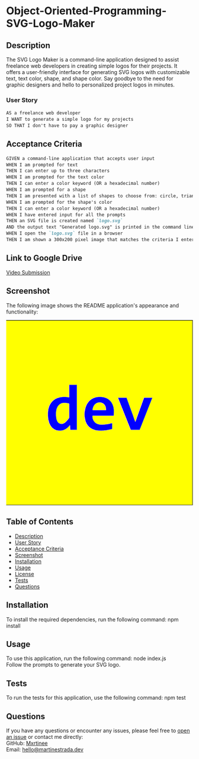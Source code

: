 # Object-Oriented-Programming-SVG-Logo-Maker

 ## Description
The SVG Logo Maker is a command-line application designed to assist freelance web developers in creating simple logos for their projects. It offers a user-friendly interface for generating SVG logos with customizable text, text color, shape, and shape color. Say goodbye to the need for graphic designers and hello to personalized project logos in minutes.

### User Story

```md
AS a freelance web developer
I WANT to generate a simple logo for my projects
SO THAT I don't have to pay a graphic designer
```

## Acceptance Criteria

```md
GIVEN a command-line application that accepts user input
WHEN I am prompted for text
THEN I can enter up to three characters
WHEN I am prompted for the text color
THEN I can enter a color keyword (OR a hexadecimal number)
WHEN I am prompted for a shape
THEN I am presented with a list of shapes to choose from: circle, triangle, and square
WHEN I am prompted for the shape's color
THEN I can enter a color keyword (OR a hexadecimal number)
WHEN I have entered input for all the prompts
THEN an SVG file is created named `logo.svg`
AND the output text "Generated logo.svg" is printed in the command line
WHEN I open the `logo.svg` file in a browser
THEN I am shown a 300x200 pixel image that matches the criteria I entered
```

 ## Link to Google Drive

  [Video Submission](https://drive.google.com/file/)

  ## Screenshot

  The following image shows the README application's appearance and functionality:

  ![Object Oriented Programming SVG Logo Maker](./assets/images/Object-Oriented-Programming-SVG-Logo-Maker.png "Screenshot")
  
  ## Table of Contents
  - [Description](#description)
  - [User Story](#user-story)
  - [Acceptance Criteria](#acceptance-criteria)
  - [Screenshot](#screenshot)
  - [Installation](#installation)
  - [Usage](#usage)
  - [License](#license)
  - [Tests](#tests)
  - [Questions](#questions)

   ## Installation
  To install the required dependencies, run the following command: npm install
   ## Usage
  To use this application, run the following command: node index.js<br>
  Follow the prompts to generate your SVG logo.
  ## Tests
  To run the tests for this application, use the following command: npm test

  ## Questions
  If you have any questions or encounter any issues, please feel free to [open an issue](https://github.com/mxrtinee/Object-Oriented-Programming-SVG-Logo-Maker/issues) or contact me directly:<br>
  GitHub: [Mxrtinee](https://github.com/Mxrtinee)<br>
  Email: hello@martinestrada.dev